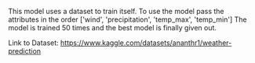 This model uses a dataset to train itself. To use the model pass the attributes in the order ['wind', 'precipitation', 'temp_max', 'temp_min']
The model is trained 50 times and the best model is finally given out.

Link to Dataset: https://www.kaggle.com/datasets/ananthr1/weather-prediction